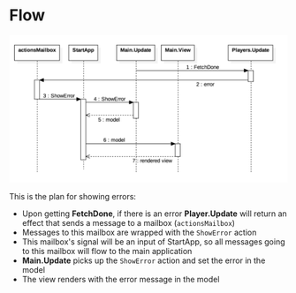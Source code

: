 # Flow
![Flow](flow-v04.png)

This is the plan for showing errors:

- Upon getting __FetchDone__, if there is an error __Player.Update__ will return an effect that sends a message to a mailbox (`actionsMailbox`)
- Messages to this mailbox are wrapped with the `ShowError` action
- This mailbox's signal will be an input of StartApp, so all messages going to this mailbox will flow to the main application
- __Main.Update__ picks up the `ShowError` action and set the error in the model
- The view renders with the error message in the model
